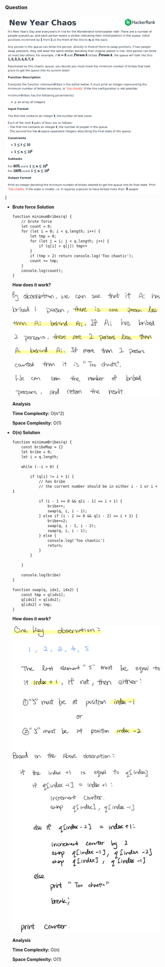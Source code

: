 ### Question

![](new-year-chaos-q.png))

- **Brute force Solution**

    ```tsx
    function minimumBribes(q) {
        // brute force
        let count = 0;
        for (let i = 0; i < q.length; i++) {
            let tmp = 0;
            for (let j = i; j < q.length; j++) {
                if (q[i] > q[j]) tmp++
            }
            if (tmp > 2) return console.log('Too chaotic');
            count += tmp;
        }
        console.log(count);
    }
    ```

    **How does it work?**

    ![](new-year-chaos-sol1.png)

    **Analysis**

    **Time Complexity:** O(n^2)

    **Space Complexity:** O(1)

- **O(n) Solution**

    ```tsx
    function minimumBribes(q) {
        const bribeMap = {}
        let bribe = 0;
        let i = q.length;
        
        while (--i > 0) {
            
            if (q[i] != i + 1) {
                // has bribe
                // the current number should be in either i - 1 or i + 1
                
                if (i - 1 >= 0 && q[i - 1] == i + 1) {
                    bribe++;
                    swap(q, i, i - 1);
                } else if (i - 2 >= 0 && q[i - 2] == i + 1) {
                    bribe+=2;
                    swap(q, i - 1, i - 2);
                    swap(q, i, i - 1);            
                } else {
                    console.log('Too chaotic')
                    return;
                }      
            }
            
        }
        
        console.log(bribe)
    }

    function swap(q, idx1, idx2) {
        const tmp = q[idx1];
        q[idx1] = q[idx2];
        q[idx2] = tmp;
    }
    ```

    **How does it work?**

    ![](new-year-chaos-sol2.png)

    **Analysis**

    **Time Complexity:** O(n)

    **Space Complexity:** O(1)